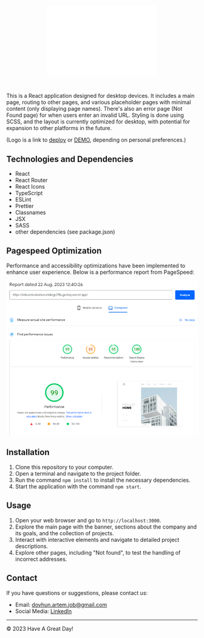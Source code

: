 <div style="text-align: center">
  <a href="https://kids-test-dovhun-mt4egc29b-gretoq.vercel.app/" target="_blank"><img src="public/logo/logo_footer.svg" alt="logo" ></a>
</div>

#

This is a React application designed for desktop devices. It includes a main page, routing to other pages, and various placeholder pages with minimal content (only displaying page names). There's also an error page (Not Found page) for when users enter an invalid URL. Styling is done using SCSS, and the layout is currently optimized for desktop, with potential for expansion to other platforms in the future.

(Logo is a link to [deploy](https://kids-test-dovhun-mt4egc29b-gretoq.vercel.app/) or [DEMO](https://kids-test-dovhun-mt4egc29b-gretoq.vercel.app/), depending on personal preferences.)

## Technologies and Dependencies

- React
- React Router
- React Icons
- TypeScript
- ESLint
- Prettier
- Classnames
- JSX
- SASS
- other dependencies (see package.json)

## Pagespeed Optimization

Performance and accessibility optimizations have been implemented to enhance user experience. Below is a performance report from PageSpeed:

<div style="text-align: center">
  <img src="public/readme/pagespeed.png">
</div>

## Installation

1. Clone this repository to your computer.
2. Open a terminal and navigate to the project folder.
3. Run the command `npm install` to install the necessary dependencies.
4. Start the application with the command `npm start`.

## Usage

1. Open your web browser and go to `http://localhost:3000`.
2. Explore the main page with the banner, sections about the company and its goals, and the collection of projects.
3. Interact with interactive elements and navigate to detailed project descriptions.
4. Explore other pages, including "Not found", to test the handling of incorrect addresses.

## Contact

If you have questions or suggestions, please contact us:

- Email: dovhun.artem.job@gmail.com
- Social Media: [LinkedIn](https://www.linkedin.com/in/dovhun-artem/)

---

&copy; 2023 Have A Great Day!
